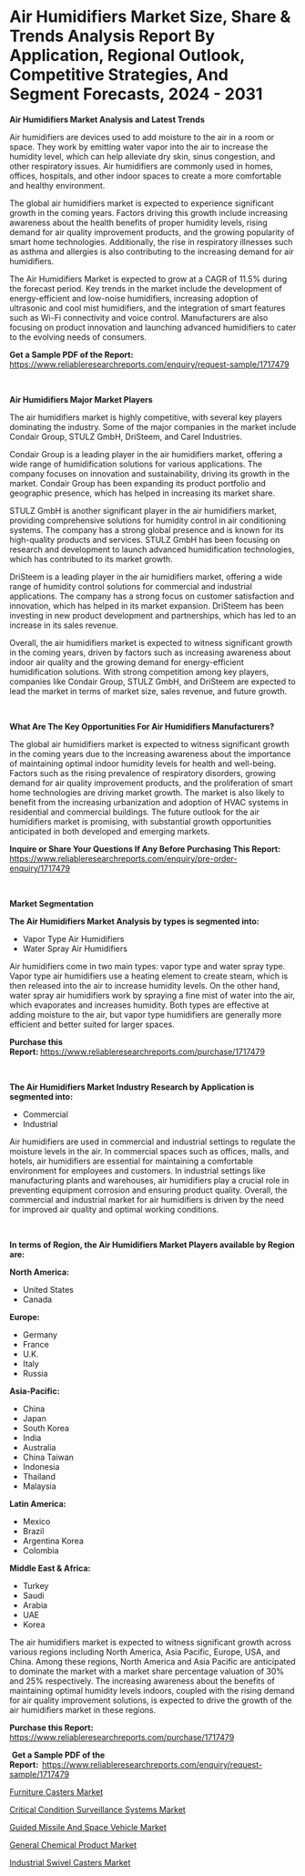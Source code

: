 <p><h1>Air Humidifiers Market Size, Share & Trends Analysis Report By Application, Regional Outlook, Competitive Strategies, And Segment Forecasts, 2024 - 2031</h1></p><p><strong>Air Humidifiers Market Analysis and Latest Trends</strong></p>
<p><p>Air humidifiers are devices used to add moisture to the air in a room or space. They work by emitting water vapor into the air to increase the humidity level, which can help alleviate dry skin, sinus congestion, and other respiratory issues. Air humidifiers are commonly used in homes, offices, hospitals, and other indoor spaces to create a more comfortable and healthy environment.</p><p>The global air humidifiers market is expected to experience significant growth in the coming years. Factors driving this growth include increasing awareness about the health benefits of proper humidity levels, rising demand for air quality improvement products, and the growing popularity of smart home technologies. Additionally, the rise in respiratory illnesses such as asthma and allergies is also contributing to the increasing demand for air humidifiers.</p><p>The Air Humidifiers Market is expected to grow at a CAGR of 11.5% during the forecast period. Key trends in the market include the development of energy-efficient and low-noise humidifiers, increasing adoption of ultrasonic and cool mist humidifiers, and the integration of smart features such as Wi-Fi connectivity and voice control. Manufacturers are also focusing on product innovation and launching advanced humidifiers to cater to the evolving needs of consumers.</p></p>
<p><strong>Get a Sample PDF of the Report:&nbsp;</strong> <a href="https://www.reliableresearchreports.com/enquiry/request-sample/1717479">https://www.reliableresearchreports.com/enquiry/request-sample/1717479</a></p>
<p>&nbsp;</p>
<p><strong>Air Humidifiers Major Market Players</strong></p>
<p><p>The air humidifiers market is highly competitive, with several key players dominating the industry. Some of the major companies in the market include Condair Group, STULZ GmbH, DriSteem, and Carel Industries.</p><p>Condair Group is a leading player in the air humidifiers market, offering a wide range of humidification solutions for various applications. The company focuses on innovation and sustainability, driving its growth in the market. Condair Group has been expanding its product portfolio and geographic presence, which has helped in increasing its market share.</p><p>STULZ GmbH is another significant player in the air humidifiers market, providing comprehensive solutions for humidity control in air conditioning systems. The company has a strong global presence and is known for its high-quality products and services. STULZ GmbH has been focusing on research and development to launch advanced humidification technologies, which has contributed to its market growth.</p><p>DriSteem is a leading player in the air humidifiers market, offering a wide range of humidity control solutions for commercial and industrial applications. The company has a strong focus on customer satisfaction and innovation, which has helped in its market expansion. DriSteem has been investing in new product development and partnerships, which has led to an increase in its sales revenue.</p><p>Overall, the air humidifiers market is expected to witness significant growth in the coming years, driven by factors such as increasing awareness about indoor air quality and the growing demand for energy-efficient humidification solutions. With strong competition among key players, companies like Condair Group, STULZ GmbH, and DriSteem are expected to lead the market in terms of market size, sales revenue, and future growth.</p></p>
<p>&nbsp;</p>
<p><strong>What Are The Key Opportunities For Air Humidifiers Manufacturers?</strong></p>
<p><p>The global air humidifiers market is expected to witness significant growth in the coming years due to the increasing awareness about the importance of maintaining optimal indoor humidity levels for health and well-being. Factors such as the rising prevalence of respiratory disorders, growing demand for air quality improvement products, and the proliferation of smart home technologies are driving market growth. The market is also likely to benefit from the increasing urbanization and adoption of HVAC systems in residential and commercial buildings. The future outlook for the air humidifiers market is promising, with substantial growth opportunities anticipated in both developed and emerging markets.</p></p>
<p><strong>Inquire or Share Your Questions If Any Before Purchasing This Report:</strong> <a href="https://www.reliableresearchreports.com/enquiry/pre-order-enquiry/1717479">https://www.reliableresearchreports.com/enquiry/pre-order-enquiry/1717479</a></p>
<p>&nbsp;</p>
<p><strong>Market Segmentation</strong></p>
<p><strong>The Air Humidifiers Market Analysis by types is segmented into:</strong></p>
<p><ul><li>Vapor Type Air Humidifiers</li><li>Water Spray Air Humidifiers</li></ul></p>
<p><p>Air humidifiers come in two main types: vapor type and water spray type. Vapor type air humidifiers use a heating element to create steam, which is then released into the air to increase humidity levels. On the other hand, water spray air humidifiers work by spraying a fine mist of water into the air, which evaporates and increases humidity. Both types are effective at adding moisture to the air, but vapor type humidifiers are generally more efficient and better suited for larger spaces.</p></p>
<p><strong>Purchase this Report:&nbsp;</strong><a href="https://www.reliableresearchreports.com/purchase/1717479">https://www.reliableresearchreports.com/purchase/1717479</a></p>
<p>&nbsp;</p>
<p><strong>The Air Humidifiers Market Industry Research by Application is segmented into:</strong></p>
<p><ul><li>Commercial</li><li>Industrial</li></ul></p>
<p><p>Air humidifiers are used in commercial and industrial settings to regulate the moisture levels in the air. In commercial spaces such as offices, malls, and hotels, air humidifiers are essential for maintaining a comfortable environment for employees and customers. In industrial settings like manufacturing plants and warehouses, air humidifiers play a crucial role in preventing equipment corrosion and ensuring product quality. Overall, the commercial and industrial market for air humidifiers is driven by the need for improved air quality and optimal working conditions.</p></p>
<p>&nbsp;</p>
<p><strong>In terms of Region, the Air Humidifiers Market Players available by Region are:</strong></p>
<p>
    <p> <strong> North America: </strong>
        <ul>
            <li>United States</li>
            <li>Canada</li>
        </ul>
        </p> 
    <p> <strong> Europe: </strong>
        <ul>
            <li>Germany</li>
            <li>France</li>
            <li>U.K.</li>
            <li>Italy</li>
            <li>Russia</li>
        </ul>
        </p> 
    <p> <strong> Asia-Pacific: </strong>
        <ul>
            <li>China</li>
            <li>Japan</li>
            <li>South Korea</li>
            <li>India</li>
            <li>Australia</li>
            <li>China Taiwan</li>
            <li>Indonesia</li>
            <li>Thailand</li>
            <li>Malaysia</li>
        </ul>
        </p> 
    <p> <strong> Latin America: </strong>
        <ul>
            <li>Mexico</li>
            <li>Brazil</li>
            <li>Argentina Korea</li>
            <li>Colombia</li>
        </ul>
        </p> 
    <p> <strong> Middle East & Africa: </strong>
        <ul>
            <li>Turkey</li>
            <li>Saudi</li>
            <li>Arabia</li>
            <li>UAE</li>
            <li>Korea</li>
        </ul>
    </p>
    </p>
<p><p>The air humidifiers market is expected to witness significant growth across various regions including North America, Asia Pacific, Europe, USA, and China. Among these regions, North America and Asia Pacific are anticipated to dominate the market with a market share percentage valuation of 30% and 25% respectively. The increasing awareness about the benefits of maintaining optimal humidity levels indoors, coupled with the rising demand for air quality improvement solutions, is expected to drive the growth of the air humidifiers market in these regions.</p></p>
<p><strong>Purchase this Report: </strong><a href="https://www.reliableresearchreports.com/purchase/1717479">https://www.reliableresearchreports.com/purchase/1717479</a></p>
<p>&nbsp;<strong>Get a Sample PDF of the Report:&nbsp;&nbsp;</strong><a href="https://www.reliableresearchreports.com/enquiry/request-sample/1717479">https://www.reliableresearchreports.com/enquiry/request-sample/1717479</a></p>
<p><strong></strong></p>
<p><p><a href="https://github.com/jj19131/Market-Research-Report-List-1/blob/main/furniture-casters-market.md">Furniture Casters Market</a></p><p><a href="https://medium.com/@emmyrolfson8689/critical-condition-surveillance-systems-market-trends-and-market-analysis-forecasted-for-period-f4d9a0969034">Critical Condition Surveillance Systems Market</a></p><p><a href="https://medium.com/@shirleysullivan73/guided-missile-and-space-vehicle-market-analysis-and-sze-forecasted-for-period-from-2024-to-2031-73427663848b">Guided Missile And Space Vehicle Market</a></p><p><a href="https://medium.com/@shirleysullivan73/decoding-general-chemical-product-market-metrics-market-share-trends-and-growth-patterns-a4fc96b98808">General Chemical Product Market</a></p><p><a href="https://github.com/sougarounis/Market-Research-Report-List-2/blob/main/industrial-swivel-casters-market.md">Industrial Swivel Casters Market</a></p></p>
